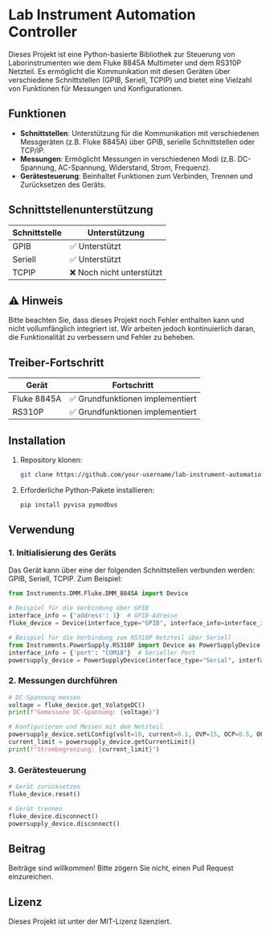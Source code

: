 # Lab Instrument Automation Controller

Dieses Projekt ist eine Python-basierte Bibliothek zur Steuerung von Laborinstrumenten wie dem Fluke 8845A Multimeter und dem RS310P Netzteil. Es ermöglicht die Kommunikation mit diesen Geräten über verschiedene Schnittstellen (GPIB, Seriell, TCPIP) und bietet eine Vielzahl von Funktionen für Messungen und Konfigurationen.

## Funktionen

- **Schnittstellen**: Unterstützung für die Kommunikation mit verschiedenen Messgeräten (z.B. Fluke 8845A) über GPIB, serielle Schnittstellen oder TCP/IP.
- **Messungen**: Ermöglicht Messungen in verschiedenen Modi (z.B. DC-Spannung, AC-Spannung, Widerstand, Strom, Frequenz).
- **Gerätesteuerung**: Beinhaltet Funktionen zum Verbinden, Trennen und Zurücksetzen des Geräts.

## Schnittstellenunterstützung

| Schnittstelle | Unterstützung |
|---------------|----------------|
| GPIB          | ✅ Unterstützt |
| Seriell       | ✅ Unterstützt |
| TCPIP         | ❌ Noch nicht unterstützt |

## ⚠️ Hinweis

Bitte beachten Sie, dass dieses Projekt noch Fehler enthalten kann und nicht vollumfänglich integriert ist. Wir arbeiten jedoch kontinuierlich daran, die Funktionalität zu verbessern und Fehler zu beheben.

## Treiber-Fortschritt

| Gerät         | Fortschritt          |
|---------------|----------------------|
| Fluke 8845A   | ✅ Grundfunktionen implementiert |
| RS310P        | ✅ Grundfunktionen implementiert |

## Installation

1. Repository klonen:

    ```bash
    git clone https://github.com/your-username/lab-instrument-automation.git
    ```

2. Erforderliche Python-Pakete installieren:

    ```bash
    pip install pyvisa pymodbus
    ```

## Verwendung

### 1. Initialisierung des Geräts

Das Gerät kann über eine der folgenden Schnittstellen verbunden werden: GPIB, Seriell, TCPIP. Zum Beispiel:

```python
from Instruments.DMM.Fluke.DMM_8845A import Device

# Beispiel für die Verbindung über GPIB
interface_info = {'address': 1}  # GPIB-Adresse
fluke_device = Device(interface_type="GPIB", interface_info=interface_info, ID=1)

# Beispiel für die Verbindung zum RS310P Netzteil über Seriell
from Instruments.PowerSupply.RS310P import Device as PowerSupplyDevice
interface_info = {'port': "COM18"}  # Serieller Port
powersupply_device = PowerSupplyDevice(interface_type="Serial", interface_info=interface_info)
```

### 2. Messungen durchführen

```python
# DC-Spannung messen
voltage = fluke_device.get_VolatgeDC()
print(f"Gemessene DC-Spannung: {voltage}")

# Konfigurieren und Messen mit dem Netzteil
powersupply_device.setLConfig(volt=10, current=0.1, OVP=15, OCP=0.5, OPP=12)
current_limit = powersupply_device.getCurrentLimit()
print(f"Strombegrenzung: {current_limit}")
```

### 3. Gerätesteuerung

```python
# Gerät zurücksetzen
fluke_device.reset()

# Gerät trennen
fluke_device.disconnect()
powersupply_device.disconnect()
```

## Beitrag

Beiträge sind willkommen! Bitte zögern Sie nicht, einen Pull Request einzureichen.

## Lizenz

Dieses Projekt ist unter der MIT-Lizenz lizenziert.